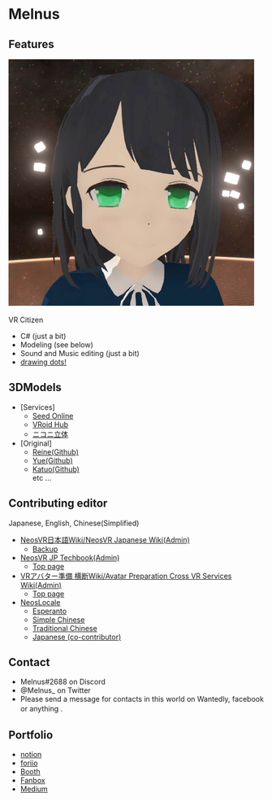 # Melnus  
<!-- ![Visitor Count](https://profile-counter.glitch.me/Melnus/count.svg)  
[キリ番](https://github.com/Melnus/Melnus/issues/1)  
-->
  
  
  
## Features
<img src="https://github.com/Melnus/Melnus/blob/master/image/20200628220054_1.jpg" alt="CC" title="ME">  

VR Citizen　

- C# (just a bit)
- Modeling (see below)
- Sound and Music editing (just a bit)
- [drawing dots!](https://skeb.jp/@Melnus_)

## 3DModels

- [Services]
  - [Seed Online](https://seed.online/users/100088)  
  - [VRoid Hub](https://hub.vroid.com/users/23070523)  
  - [ニコニ立体](http://3d.nicovideo.jp/u/melnus)  
- [Original]
  - [Reine(Github)](https://github.com/Melnus/Reine-VRM-Model)  
  - [Yue(Github)](https://github.com/Melnus/Yue-VRM-Model-)  
  - [Katuo(Github)](https://github.com/Melnus/Katuo)  
  etc ...

## Contributing editor
Japanese, English, Chinese(Simplified)

- [NeosVR日本語Wiki/NeosVR Japanese Wiki(Admin)](https://neosvrjp.memo.wiki/)
  - [Backup](https://github.com/LogiX-Educational-Institute/NeosVR-JPN_Wiki/wiki)  
- [NeosVR JP Techbook(Admin)](https://github.com/LogiX-Educational-Institute/NeosVRJP-Techbook)
  - [Top page](https://logix-educational-institute.github.io/NeosVRJP-Techbook/)
- [VRアバター準備 横断Wiki/Avatar Preparation Cross VR Services Wiki(Admin)](https://github.com/Melnus/Preparate-Avatar-Cross-VRS-WIKI)
  - [Top page](https://preparate-avatar-introduction.memo.wiki/)  
- [NeosLocale](https://github.com/Frooxius/NeosLocale)
  - [Esperanto](https://github.com/Frooxius/NeosLocale/blob/master/eo.json)
  - [Simple Chinese](https://github.com/Frooxius/NeosLocale/blob/master/zh-cn.json)
  - [Traditional Chinese](https://github.com/Frooxius/NeosLocale/blob/master/zh-tw.json)
  - [Japanese (co-contributor)](https://github.com/Frooxius/NeosLocale/blob/master/ja.json)
  
## Contact

- Melnus#2688 on Discord
- @Melnus_ on Twitter
- Please send a message for contacts in this world on Wantedly, facebook or anything .　

## Portfolio

- [notion](https://www.notion.so/melnus/c72174f997ca496c88f372a45abded89)
- [foriio](https://www.foriio.com/xr-melnus/)
- [Booth](https://melnus.booth.pm/)
- [Fanbox](https://melnus.fanbox.cc/)
- [Medium](https://medium.com/@Melnus)
